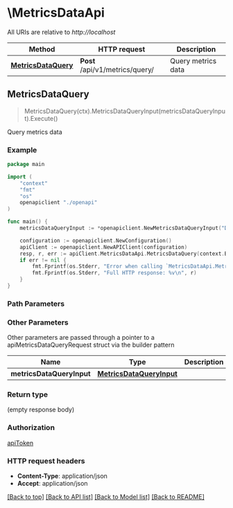 # \MetricsDataApi

All URIs are relative to *http://localhost*

Method | HTTP request | Description
------------- | ------------- | -------------
[**MetricsDataQuery**](MetricsDataApi.md#MetricsDataQuery) | **Post** /api/v1/metrics/query/ | Query metrics data



## MetricsDataQuery

> MetricsDataQuery(ctx).MetricsDataQueryInput(metricsDataQueryInput).Execute()

Query metrics data



### Example

```go
package main

import (
    "context"
    "fmt"
    "os"
    openapiclient "./openapi"
)

func main() {
    metricsDataQueryInput := *openapiclient.NewMetricsDataQueryInput("DataType_example", "OrgUid_example") // MetricsDataQueryInput |  (optional)

    configuration := openapiclient.NewConfiguration()
    apiClient := openapiclient.NewAPIClient(configuration)
    resp, r, err := apiClient.MetricsDataApi.MetricsDataQuery(context.Background()).MetricsDataQueryInput(metricsDataQueryInput).Execute()
    if err != nil {
        fmt.Fprintf(os.Stderr, "Error when calling `MetricsDataApi.MetricsDataQuery``: %v\n", err)
        fmt.Fprintf(os.Stderr, "Full HTTP response: %v\n", r)
    }
}
```

### Path Parameters



### Other Parameters

Other parameters are passed through a pointer to a apiMetricsDataQueryRequest struct via the builder pattern


Name | Type | Description  | Notes
------------- | ------------- | ------------- | -------------
 **metricsDataQueryInput** | [**MetricsDataQueryInput**](MetricsDataQueryInput.md) |  | 

### Return type

 (empty response body)

### Authorization

[apiToken](../README.md#apiToken)

### HTTP request headers

- **Content-Type**: application/json
- **Accept**: application/json

[[Back to top]](#) [[Back to API list]](../README.md#documentation-for-api-endpoints)
[[Back to Model list]](../README.md#documentation-for-models)
[[Back to README]](../README.md)

